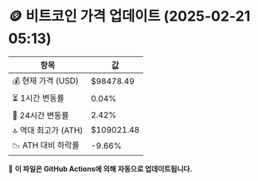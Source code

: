 # 🪙 비트코인 가격 업데이트 (2025-02-21 05:13)

| 항목                | 값 |
|--------------------|----------------|
| 💰 현재 가격 (USD) | $98478.49 |
| ⏳ 1시간 변동률    | 0.04% |
| 📆 24시간 변동률   | 2.42% |
| 🔝 역대 최고가 (ATH) | $109021.48 |
| 📉 ATH 대비 하락률 | -9.66% |

🔄 **이 파일은 GitHub Actions에 의해 자동으로 업데이트됩니다.**
